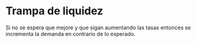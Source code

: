 # Trampa de liquidez

Si no se espera que mejore y que sigan aumentando las tasas entonces se incrementa la demanda en contrario de lo esperado. 